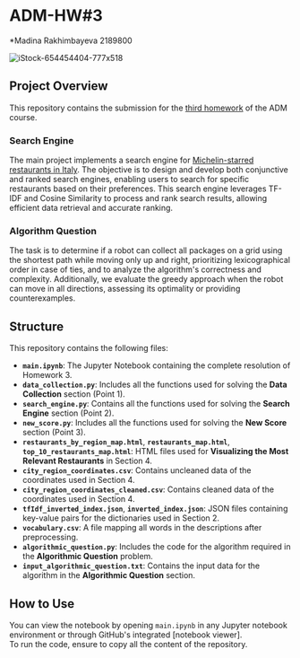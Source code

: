 # ADM-HW#3
*Madina Rakhimbayeva 2189800

![iStock-654454404-777x518](https://a.storyblok.com/f/125576/2448x1220/327bb24d32/hero_update_michelin.jpg/m/1224x0/filters:format(webp))


## Project Overview
This repository contains the submission for the [third homework](https://github.com/Sapienza-University-Rome/ADM/tree/master/2024/Homework_3) of the ADM course. 

### Search Engine
The main project implements a search engine for [Michelin-starred restaurants in Italy](https://guide.michelin.com/en/it/restaurants). The objective is to design and develop both conjunctive and ranked search engines, enabling users to search for specific restaurants based on their preferences. This search engine leverages TF-IDF and Cosine Similarity to process and rank search results, allowing efficient data retrieval and accurate ranking.

### Algorithm Question
The task is to determine if a robot can collect all packages on a grid using the shortest path while moving only up and right, prioritizing lexicographical order in case of ties, and to analyze the algorithm's correctness and complexity. Additionally, we evaluate the greedy approach when the robot can move in all directions, assessing its optimality or providing counterexamples.

## Structure
This repository contains the following files:

- **`main.ipynb`**: The Jupyter Notebook containing the complete resolution of Homework 3.  
- **`data_collection.py`**: Includes all the functions used for solving the **Data Collection** section (Point 1).  
- **`search_engine.py`**: Contains all the functions used for solving the **Search Engine** section (Point 2).  
- **`new_score.py`**: Includes all the functions used for solving the **New Score** section (Point 3).  
- **`restaurants_by_region_map.html`**, **`restaurants_map.html`**, **`top_10_restaurants_map.html`**: HTML files used for **Visualizing the Most Relevant Restaurants** in Section 4.  
- **`city_region_coordinates.csv`**: Contains uncleaned data of the coordinates used in Section 4.  
- **`city_region_coordinates_cleaned.csv`**: Contains cleaned data of the coordinates used in Section 4.  
- **`tfIdf_inverted_index.json`**, **`inverted_index.json`**: JSON files containing key-value pairs for the dictionaries used in Section 2.  
- **`vocabulary.csv`**: A file mapping all words in the descriptions after preprocessing.  
- **`algorithmic_question.py`**: Includes the code for the algorithm required in the **Algorithmic Question** problem.  
- **`input_algorithmic_question.txt`**: Contains the input data for the algorithm in the **Algorithmic Question** section.


## How to Use

You can view the notebook by opening `main.ipynb` in any Jupyter notebook environment or through GitHub's integrated [notebook viewer].   
To run the code, ensure to copy all the content of the repository. 
